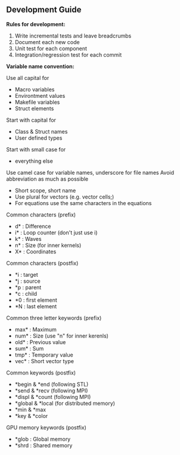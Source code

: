 ## Development Guide

**Rules for development:**
1. Write incremental tests and leave breadcrumbs
2. Document each new code
3. Unit test for each component
4. Integration/regression test for each commit

**Variable name convention:**

Use all capital for
 - Macro variables
 - Environtment values
 - Makefile variables
 - Struct elements

Start with capital for
 - Class & Struct names
 - User defined types

Start with small case for
 - everything else

Use camel case for variable names, underscore for file names
Avoid abbreviation as much as possible
 - Short scope, short name
 - Use plural for vectors (e.g. vector<cell> cells;)
 - For equations use the same characters in the equations

Common characters (prefix)
 - d* : Difference
 - i* : Loop counter (don't just use i)
 - k* : Waves
 - n* : Size (for inner kernels)
 - X* : Coordinates

Common characters (postfix)
 - *i : target
 - *j : source
 - *p : parent
 - *c : child
 - *0 : first element
 - *N : last element

Common three letter keywords (prefix)
 - max* : Maximum
 - num* : Size (use "n" for inner kerenls)
 - old* : Previous value
 - sum* : Sum
 - tmp* : Temporary value
 - vec* : Short vector type

Common keywords (postfix)
 - *begin & *end (following STL)
 - *send & *recv (following MPI)
 - *displ & *count (following MPI)
 - *global & *local (for distributed memory)
 - *min & *max
 - *key & *color

GPU memory keywords (postfix)
 - *glob : Global memory
 - *shrd : Shared memory
